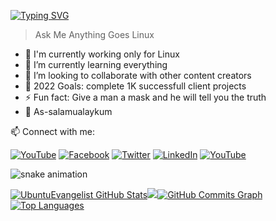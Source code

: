 [![Typing SVG](https://readme-typing-svg.herokuapp.com?color=DE37C1&vCenter=true&width=500&height=35&lines=+root@cli:>+whoami_;I'm+Masum+from+Bangladesh+)](http://in.milind.live)
> Ask Me Anything Goes Linux

- 🔭 I'm currently working only for Linux
- 🌱 I’m currently learning everything  
- 👯 I’m looking to collaborate with other content creators
- 🥅 2022 Goals: complete 1K successfull client projects
- ⚡ Fun fact: Give a man a mask and he will tell you the truth
- 🙏 As-salamualaykum

📫 Connect with me:

[![YouTube](https://img.shields.io/badge/youtube-%23FF0000.svg?&style=for-the-badge&logo=youtube&logoColor=white)](https://www.youtube.com/c/LinuxCopilot) [![Facebook](https://img.shields.io/badge/facebook-%231877F2.svg?&style=for-the-badge&logo=facebook&logoColor=white)](https://www.facebook.com/FreelancerMasumForLinux/) [![Twitter](https://img.shields.io/badge/twitter-%231DA1F2.svg?&style=for-the-badge&logo=twitter&logoColor=white)](https://twitter.com/AnythingLinux) [![LinkedIn](https://img.shields.io/badge/linkedin-%230077B5.svg?&style=for-the-badge&logo=linkedin&logoColor=white)]([https://www.linkedin.com/in/0xbitx/](https://www.linkedin.com/in/linuxgun/)) [![YouTube](https://img.shields.io/badge/youtube-%23FF0000.svg?&style=for-the-badge&logo=youtube&logoColor=white)](https://www.youtube.com/c/AnythingGoesLinux)  


![snake animation](https://github.com/thatbeautifuldream/thatbeautifuldream/blob/output/github-contribution-grid-snake.svg)

<a
href="http://www.github.com/UbuntuEvangelist"><img src="https://github-readme-stats.vercel.app/api?username=UbuntuEvangelist&show_icons=true&hide=&count_private=true&title_color=0891b2&text_color=ffffff&icon_color=0891b2&bg_color=1c1917&hide_border=true&show_icons=true" alt="UbuntuEvangelist GitHub Stats" /></a><a
                  href="http://www.github.com/UbuntuEvangelist"><img
                  src="https://github-readme-streak-stats.herokuapp.com/?user=UbuntuEvangelist&stroke=ffffff&background=1c1917&ring=0891b2&fire=0891b2&currStreakNum=ffffff&currStreakLabel=0891b2&sideNums=ffffff&sideLabels=ffffff&dates=ffffff&hide_border=true" /></a><a
                  href="http://www.github.com/UbuntuEvangelist"><img src="https://activity-graph.herokuapp.com/graph?username=UbuntuEvangelist&bg_color=1c1917&color=ffffff&line=0891b2&point=ffffff&area_color=1c1917&area=true&hide_border=true&custom_title=GitHub%20Commits%20Graph" alt="GitHub Commits Graph" /></a><a href="https://github.com/UbuntuEvangelist" align="left"><img src="https://github-readme-stats.vercel.app/api/top-langs/?username=UbuntuEvangelist&langs_count=10&title_color=0891b2&text_color=ffffff&icon_color=0891b2&bg_color=1c1917&hide_border=true&locale=en&custom_title=Top%20%Languages" alt="Top Languages" /></a>
